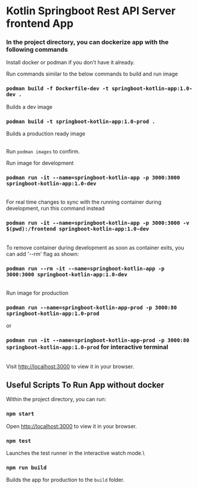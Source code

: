 # Kotlin Springboot Rest API Server frontend App

### In the project directory, you can dockerize app with the following commands

Install docker or podman if you don't have it already.

Run commands similar to the below commands to build and run image

### `podman build -f Dockerfile-dev -t springboot-kotlin-app:1.0-dev .`
Builds a dev image 

### `podman build -t springboot-kotlin-app:1.0-prod .`
Builds a production ready image

<br> Run `podman images` to confirm.

Run image for development

### `podman run -it --name=springboot-kotlin-app -p 3000:3000 springboot-kotlin-app:1.0-dev`

<br>For real time changes to sync with the running container during development, run this command instead
### `podman run -it --name=springboot-kotlin-app -p 3000:3000 -v $(pwd):/frontend springboot-kotlin-app:1.0-dev`

<br>To remove container during development as soon as container exits, you can add '--rm' flag as shown:
### `podman run --rm -it --name=springboot-kotlin-app -p 3000:3000 springboot-kotlin-app:1.0-dev`

<br> Run image for production

### `podman run --name=springboot-kotlin-app-prod -p 3000:80 springboot-kotlin-app:1.0-prod`
or
### `podman run -it --name=springboot-kotlin-app-prod -p 3000:80 springboot-kotlin-app:1.0-prod` for interactive terminal

<br> Visit [http://localhost:3000](http://localhost:3000) to view it in your browser.

## Useful Scripts To Run App without docker

Within the project directory, you can run:

### `npm start`
Open [http://localhost:3000](http://localhost:3000) to view it in your browser.
                                  
### `npm test`
Launches the test runner in the interactive watch mode.\

### `npm run build`
Builds the app for production to the `build` folder.

